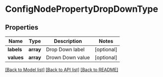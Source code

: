 # ConfigNodePropertyDropDownType

## Properties
Name | Type | Description | Notes
------------ | ------------- | ------------- | -------------
**labels** | **array** | Drop Down label | [optional] 
**values** | **array** | Drown Down value | [optional] 

[[Back to Model list]](../README.md#documentation-for-models) [[Back to API list]](../README.md#documentation-for-api-endpoints) [[Back to README]](../README.md)


